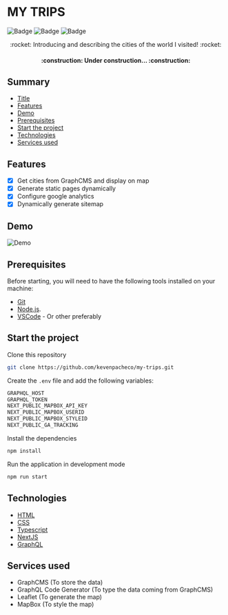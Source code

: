 # MY TRIPS

![Badge](https://img.shields.io/github/issues/kevenpacheco/my-trips)
![Badge](https://img.shields.io/github/forks/kevenpacheco/my-trips)
![Badge](	https://img.shields.io/github/stars/kevenpacheco/my-trips)

<p align="center">:rocket: Introducing and describing the cities of the world I visited! :rocket:</p>

<h4 align="center"> 
	:construction: Under construction... :construction:
</h4>

## Summary
* [Title](#my-trips)
* [Features](#features)
* [Demo](#demo)
* [Prerequisites](#prerequisites)
* [Start the project](#start-the-project)
* [Technologies](#technologies)
* [Services used](#services-used)

## Features
- [x] Get cities from GraphCMS and display on map
- [x] Generate static pages dynamically
- [x] Configure google analytics
- [x] Dynamically generate sitemap

## Demo
![Demo](/public/github/gif/my-trips.gif)

## Prerequisites
Before starting, you will need to have the following tools installed on your machine:
- [Git](https://git-scm.com)
- [Node.js](https://nodejs.org/en/). 
- [VSCode](https://code.visualstudio.com/) - Or other preferably

## Start the project
Clone this repository
```bash
git clone https://github.com/kevenpacheco/my-trips.git
```
Create the `.env` file and add the following variables:
```bash
GRAPHQL_HOST
GRAPHQL_TOKEN
NEXT_PUBLIC_MAPBOX_API_KEY
NEXT_PUBLIC_MAPBOX_USERID
NEXT_PUBLIC_MAPBOX_STYLEID
NEXT_PUBLIC_GA_TRACKING
```
Install the dependencies
```bash
npm install
```
Run the application in development mode
```bash
npm run start
```

## Technologies
- [HTML](https://developer.mozilla.org/pt-BR/docs/Web/HTML)
- [CSS](https://developer.mozilla.org/pt-BR/docs/Web/CSS)
- [Typescript](https://www.typescriptlang.org/)
- [NextJS](https://nextjs.org/)
- [GraphQL](https://graphql.org/)
 
## Services used
- GraphCMS (To store the data)
- GraphQL Code Generator (To type the data coming from GraphCMS)
- Leaflet (To generate the map)
- MapBox (To style the map)
